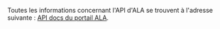 Toutes les informations concernant l'API d'ALA se trouvent à l'adresse suivante : [API docs du portail ALA](http://api.ala.org.au).